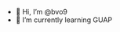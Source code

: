 - 👋 Hi, I’m @bvo9
- 🌱 I’m currently learning GUAP

<!---
bvo9/bvo9 is a ✨ special ✨ repository because its `README.md` (this file) appears on your GitHub profile.
You can click the Preview link to take a look at your changes.
--->
